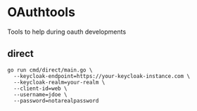 # OAuthtools
Tools to help during oauth developments

## direct

```
go run cmd/direct/main.go \
  --keycloak-endpoint=https://your-keycloak-instance.com \
  --keycloak-realm=your-realm \
  --client-id=web \
  --username=jdoe \
  --password=notarealpassword
```